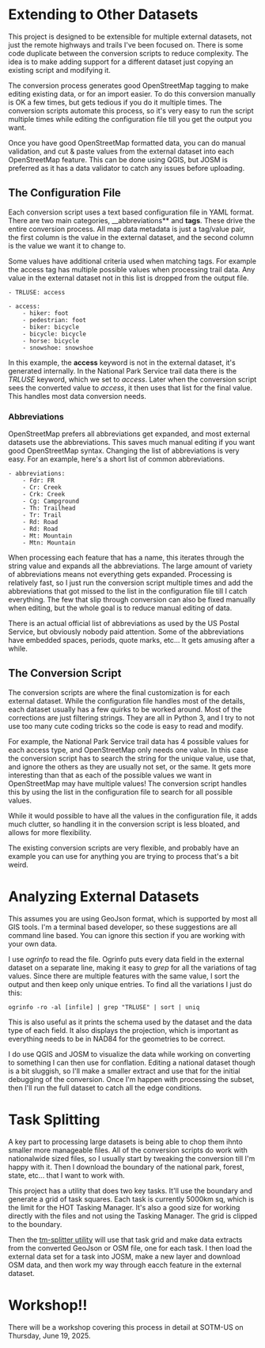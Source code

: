 # Extending to Other Datasets

This project is designed to be extensible for multiple external
datasets, not just the remote highways and trails I've been focused
on. There is some code duplicate between the conversion scripts to
reduce complexity. The idea is to make adding support for a different
dataset just copying an existing script and modifying it.

The conversion process generates good OpenStreetMap tagging to make
editing existing data, or for an import easier. To do this conversion
manually is OK a few times, but gets tedious if you do it multiple
times. The conversion scripts automate this process, so it's very easy
to run the script multiple times while editing the configuration file
till you get the output you want.

Once you have good OpenStreetMap formatted data, you can do manual
validation, and cut & paste values from the external dataset into each
OpenStreetMap feature. This can be done using QGIS, but JOSM is
preferred as it has a data validator to catch any issues before
uploading.

## The Configuration File

Each conversion script uses a text based configuration file in YAML
format. There are two main categories, __abbreviations** and
**tags**. These drive the entire conversion process. All map data
metadata is just a tag/value pair, the first column is the value in
the external dataset, and the second column is the value we want it to
change to.

Some values have additional criteria used when matching tags. For
example the access tag has multiple possible values when processing
trail data. Any value in the external dataset not in this list is
dropped from the output file.

	- TRLUSE: access

	- access:
		- hiker: foot
		- pedestrian: foot
		- biker: bicycle
		- bicycle: bicycle
		- horse: bicycle
		- snowshoe: snowshoe

In this example, the **access** keyword is not in the external
dataset, it's generated internally. In the National Park Service trail
data there is the *TRLUSE* keyword, which we set to *access*. Later
when the conversion script sees the converted value to *access*, it
then uses that list for the final value. This handles most data
conversion needs.

### Abbreviations

OpenStreetMap prefers all abbreviations get expanded, and most
external datasets use the abbreviations. This saves much manual
editing if you want good OpenStreetMap syntax. Changing the list of
abbreviations is very easy. For an example, here's a short list of
common abbreviations.

	- abbreviations:
		- Fdr: FR
		- Cr: Creek
		- Crk: Creek
		- Cg: Campground
		- Th: Trailhead
		- Tr: Trail
		- Rd: Road
		- Rd: Road
		- Mt: Mountain 
		- Mtn: Mountain

When processing each feature that has a name, this iterates through
the string value and expands all the abbreviations. The large amount
of variety of abbreviations means not everything gets
expanded. Processing is relatively fast, so I just run the conversion
script multiple times and add the abbreviations that got missed to the
list in the configuration file till I catch everything. The few that
slip through conversion can also be fixed manually when editing, but
the whole goal is to reduce manual editing of data.

There is an actual official list of abbreviations as used by the US
Postal Service, but obviously nobody paid attention. Some of the
abbreviations have embedded spaces, periods, quote marks, etc... It
gets amusing after a while.

## The Conversion Script

The conversion scripts are where the final customization is for each
external dataset. While the configuration file handles most of the
details, each dataset usually has a few quirks to be worked
around. Most of the corrections are just filtering strings. They are
all in Python 3, and I try to not use too many cute coding tricks
so the code is easy to read and modify.

For example, the National Park Service trail data has 4 possible
values for each access type, and OpenStreetMap only needs one
value. In this case the conversion script has to search the string for
the unique value, use that, and ignore the others as they are usually
not set, or the same. It gets more interesting than that as each of
the possible values we want in OpenStreetMap may have multiple
values! The conversion script handles this by using the list in the
configuration file to search for all possible values.

While it would possible to have all the values in the configuration
file, it adds much clutter, so handling it in the conversion script is
less bloated, and allows for more flexibility.

The existing conversion scripts are very flexible, and probably have
an example you can use for anything you are trying to process that's
a bit weird.

# Analyzing External Datasets

This assumes you are using GeoJson format, which is supported by most
all GIS tools. I'm a terminal based developer, so these suggestions
are all command line based. You can ignore this section if you are
working with your own data.

I use *ogrinfo* to read the file. Ogrinfo puts every data field in
the external dataset on a separate line, making it easy to *grep* for
all the variations of tag values. Since there are multiple features
with the same value, I sort the output and then keep only unique
entries. To find all the variations I just do this:

	ogrinfo -ro -al [infile] | grep "TRLUSE" | sort | uniq 

This is also useful as it prints the schema used by the dataset and
the data type of each field. It also displays the projection, which is
important as everything needs to be in NAD84 for the geometries to be
correct.

I do use QGIS and JOSM to visualize the data while working on
converting to something I can then use for conflation. Editing a
national dataset though is a bit sluggish, so I'll make a smaller
extract and use that for the initial debugging of the
conversion. Once I'm happen with processing the subset, then I'll run
the full dataset to catch all the edge conditions.

# Task Splitting

A key part to processing large datasets is being able to chop them
ihnto smaller more manageable files. All of the conversion scripts do
work with nationalwide sized files, so I usually start by tweaking the
conversion till I'm happy with it. Then I download the boundary of the
national park, forest, state, etc... that I want to work with. 

This project  has a utility that does two key tasks. It'll use the
boundary and generate a grid of task squares. Each task is currently
5000km sq, which is the limit for the HOT Tasking Manager. It's also a
good size for working directly with the files and not using the
Tasking Manager. The grid is clipped to the boundary.

Then the [tm-splitter utility](tm-splitter.md) will use that task grid
and make data extracts from the converted GeoJson or OSM file, one for
each task. I then load the external data set for a task into JOSM,
make a new layer and download OSM data, and then work my way through
eacch feature in the external dataset.

# Workshop!!

There will be a workshop covering this process in detail at SOTM-US on
Thursday, June 19, 2025.
